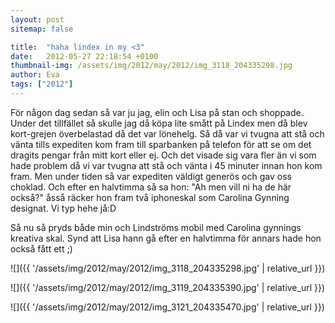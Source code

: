 ```yaml
---
layout: post
sitemap: false

title:  "haha lindex in my <3"
date:   2012-05-27 22:18:54 +0100
thumbnail-img: /assets/img/2012/may/2012/img_3118_204335298.jpg
author: Eva
tags: ["2012"]
---
```


För någon dag sedan så var ju jag, elin och Lisa på stan och shoppade. Under det tillfället så skulle jag då köpa lite smått på Lindex men då blev kort-grejen överbelastad då det var lönehelg. Så då var vi tvugna att stå och vänta tills expediten kom fram till sparbanken på telefon för att se om det dragits pengar från mitt kort eller ej. Och det visade sig vara fler än vi som hade problem då vi var tvugna att stå och vänta i 45 minuter innan hon kom fram. Men under tiden så var expediten väldigt generös och gav oss choklad. Och efter en halvtimma så sa hon: "Ah men vill ni ha de här också?" åsså räcker hon fram två iphoneskal som Carolina Gynning designat. Vi typ hehe jå:D 

Så nu så pryds både min och Lindströms mobil med Carolina gynnings kreativa skal. Synd att Lisa hann gå efter en halvtimma för annars hade hon också fått ett ;)

![]({{ '/assets/img/2012/may/2012/img_3118_204335298.jpg'  | relative_url }})

![]({{ '/assets/img/2012/may/2012/img_3119_204335390.jpg'  | relative_url }})

![]({{ '/assets/img/2012/may/2012/img_3121_204335470.jpg'  | relative_url }})

